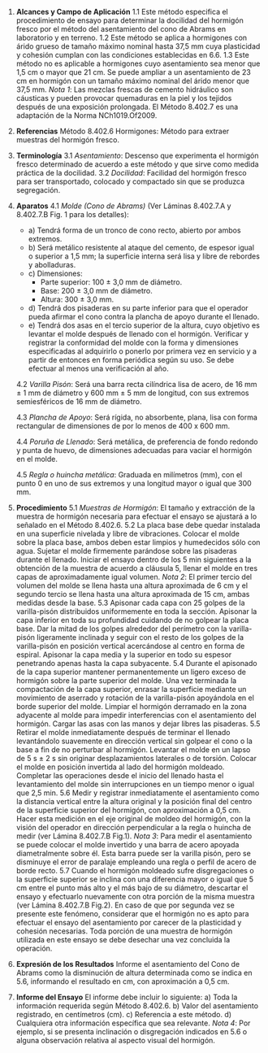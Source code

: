 ﻿
1. **Alcances y Campo de Aplicación**
   1.1 Este método especifica el procedimiento de ensayo para determinar la docilidad del hormigón fresco por el método del asentamiento del cono de Abrams en laboratorio y en terreno.
   1.2 Este método se aplica a hormigones con árido grueso de tamaño máximo nominal hasta 37,5 mm cuya plasticidad y cohesión cumplan con las condiciones establecidas en 6.6.
   1.3 Este método no es aplicable a hormigones cuyo asentamiento sea menor que 1,5 cm o mayor que 21 cm. Se puede ampliar a un asentamiento de 23 cm en hormigón con un tamaño máximo nominal del árido menor que 37,5 mm.
   *Nota 1*: Las mezclas frescas de cemento hidráulico son cáusticas y pueden provocar quemaduras en la piel y los tejidos después de una exposición prolongada. El Método 8.402.7 es una adaptación de la Norma NCh1019.Of2009.

2. **Referencias**
   Método 8.402.6 Hormigones: Método para extraer muestras del hormigón fresco.

3. **Terminología**
   3.1 *Asentamiento*: Descenso que experimenta el hormigón fresco determinado de acuerdo a este método y que sirve como medida práctica de la docilidad.
   3.2 *Docilidad*: Facilidad del hormigón fresco para ser transportado, colocado y compactado sin que se produzca segregación.

4. **Aparatos**
   4.1 *Molde (Cono de Abrams)* (Ver Láminas 8.402.7.A y 8.402.7.B Fig. 1 para los detalles):
   - a) Tendrá forma de un tronco de cono recto, abierto por ambos extremos.
   - b) Será metálico resistente al ataque del cemento, de espesor igual o superior a 1,5 mm; la superficie interna será lisa y libre de rebordes y abolladuras.
   - c) Dimensiones:
     - Parte superior: 100 ± 3,0 mm de diámetro.
     - Base: 200 ± 3,0 mm de diámetro.
     - Altura: 300 ± 3,0 mm.
   - d) Tendrá dos pisaderas en su parte inferior para que el operador pueda afirmar el cono contra la plancha de apoyo durante el llenado.
   - e) Tendrá dos asas en el tercio superior de la altura, cuyo objetivo es levantar el molde después de llenado con el hormigón.
   Verificar y registrar la conformidad del molde con la forma y dimensiones especificadas al adquirirlo o ponerlo por primera vez en servicio y a partir de entonces en forma periódica según su uso. Se debe efectuar al menos una verificación al año.

   4.2 *Varilla Pisón*: Será una barra recta cilíndrica lisa de acero, de 16 mm ± 1 mm de diámetro y 600 mm ± 5 mm de longitud, con sus extremos semiesféricos de 16 mm de diámetro.

   4.3 *Plancha de Apoyo*: Será rígida, no absorbente, plana, lisa con forma rectangular de dimensiones de por lo menos de 400 x 600 mm.

   4.4 *Poruña de Llenado*: Será metálica, de preferencia de fondo redondo y punta de huevo, de dimensiones adecuadas para vaciar el hormigón en el molde.

   4.5 *Regla o huincha metálica*: Graduada en milímetros (mm), con el punto 0 en uno de sus extremos y una longitud mayor o igual que 300 mm.

5. **Procedimiento**
   5.1 *Muestras de Hormigón*: El tamaño y extracción de la muestra de hormigón necesaria para efectuar el ensayo se ajustará a lo señalado en el Método 8.402.6.
   5.2 La placa base debe quedar instalada en una superficie nivelada y libre de vibraciones. Colocar el molde sobre la placa base, ambos deben estar limpios y humedecidos sólo con agua. Sujetar el molde firmemente parándose sobre las pisaderas durante el llenado. Iniciar el ensayo dentro de los 5 min siguientes a la obtención de la muestra de acuerdo a cláusula 5, llenar el molde en tres capas de aproximadamente igual volumen. *Nota 2*: El primer tercio del volumen del molde se llena hasta una altura aproximada de 6 cm y el segundo tercio se llena hasta una altura aproximada de 15 cm, ambas medidas desde la base.
   5.3 Apisonar cada capa con 25 golpes de la varilla-pisón distribuidos uniformemente en toda la sección. Apisonar la capa inferior en toda su profundidad cuidando de no golpear la placa base. Dar la mitad de los golpes alrededor del perímetro con la varilla-pisón ligeramente inclinada y seguir con el resto de los golpes de la varilla-pisón en posición vertical acercándose al centro en forma de espiral. Apisonar la capa media y la superior en todo su espesor penetrando apenas hasta la capa subyacente.
   5.4 Durante el apisonado de la capa superior mantener permanentemente un ligero exceso de hormigón sobre la parte superior del molde. Una vez terminada la compactación de la capa superior, enrasar la superficie mediante un movimiento de aserrado y rotación de la varilla-pisón apoyándola en el borde superior del molde. Limpiar el hormigón derramado en la zona adyacente al molde para impedir interferencias con el asentamiento del hormigón. Cargar las asas con las manos y dejar libres las pisaderas.
   5.5 Retirar el molde inmediatamente después de terminar el llenado levantándolo suavemente en dirección vertical sin golpear el cono o la base a fin de no perturbar al hormigón. Levantar el molde en un lapso de 5 s ± 2 s sin originar desplazamientos laterales o de torsión. Colocar el molde en posición invertida al lado del hormigón moldeado. Completar las operaciones desde el inicio del llenado hasta el levantamiento del molde sin interrupciones en un tiempo menor o igual que 2,5 min.
   5.6 Medir y registrar inmediatamente el asentamiento como la distancia vertical entre la altura original y la posición final del centro de la superficie superior del hormigón, con aproximación a 0,5 cm. Hacer esta medición en el eje original de moldeo del hormigón, con la visión del operador en dirección perpendicular a la regla o huincha de medir (ver Lámina 8.402.7.B Fig.1). *Nota 3*: Para medir el asentamiento se puede colocar el molde invertido y una barra de acero apoyada diametralmente sobre él. Esta barra puede ser la varilla pisón, pero se disminuye el error de paralaje empleando una regla o perfil de acero de borde recto.
   5.7 Cuando el hormigón moldeado sufre disgregaciones o la superficie superior se inclina con una diferencia mayor o igual que 5 cm entre el punto más alto y el más bajo de su diámetro, descartar el ensayo y efectuarlo nuevamente con otra porción de la misma muestra (ver Lámina 8.402.7.B Fig.2). En caso de que por segunda vez se presente este fenómeno, considerar que el hormigón no es apto para efectuar el ensayo del asentamiento por carecer de la plasticidad y cohesión necesarias. Toda porción de una muestra de hormigón utilizada en este ensayo se debe desechar una vez concluida la operación.

6. **Expresión de los Resultados**
   Informe el asentamiento del Cono de Abrams como la disminución de altura determinada como se indica en 5.6, informando el resultado en cm, con aproximación a 0,5 cm.

7. **Informe del Ensayo**
   El informe debe incluir lo siguiente:
   a) Toda la información requerida según Método 8.402.6.
   b) Valor del asentamiento registrado, en centímetros (cm).
   c) Referencia a este método.
   d) Cualquiera otra información específica que sea relevante. *Nota 4*: Por ejemplo, si se presenta inclinación o disgregación indicados en 5.6 o alguna observación relativa al aspecto visual del hormigón.


